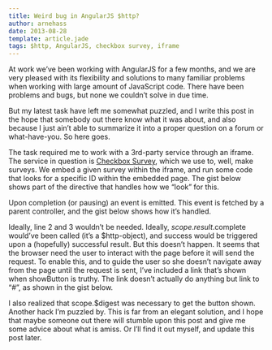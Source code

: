 ```yaml
---
title: Weird bug in AngularJS $http?
author: arnehass
date: 2013-08-28
template: article.jade
tags: $http, AngularJS, checkbox survey, iframe
---
```


At work we’ve been working with AngularJS for a few months, and we are very pleased with its flexibility and solutions to many familiar problems when working with large amount of JavaScript code. There have been problems and bugs, but none we couldn’t solve in due time.

But my latest task have left me somewhat puzzled, and I write this post in the hope that somebody out there know what it was about, and also because I just ain’t able to summarize it into a proper question on a forum or what-have-you. So here goes.

<span class="more"></span>

The task required me to work with a 3rd-party service through an iframe. The service in question is [Checkbox Survey](http://www.checkbox.com/), which we use to, well, make surveys. We embed a given survey within the iframe, and run some code that looks for a specific ID within the embedded page. The gist below shows part of the directive that handles how we “look” for this.

<script src="https://gist.github.com/megoth/6366513.js"></script>

Upon completion (or pausing) an event is emitted. This event is fetched by a parent controller, and the gist below shows how it’s handled.

<script src="https://gist.github.com/megoth/6366615.js"></script>

Ideally, line 2 and 3 wouldn’t be needed. Ideally, $scope.result.$complete would’ve been called (it’s a $http-object), and success would be triggered upon a (hopefully) successful result. But this doesn’t happen. It seems that the browser need the user to interact with the page before it will send the request. To enable this, and to guide the user so she doesn’t navigate away from the page until the request is sent, I’ve included a link that’s shown when showButton is truthy. The link doesn’t actually do anything but link to “#”, as shown in the gist below.

<script src="https://gist.github.com/megoth/6366696.js"></script>


I also realized that scope.$digest was necessary to get the button shown. Another hack I’m puzzled by. This is far from an elegant solution, and I hope that maybe someone out there will stumble upon this post and give me some advice about what is amiss. Or I’ll find it out myself, and update this post later.
